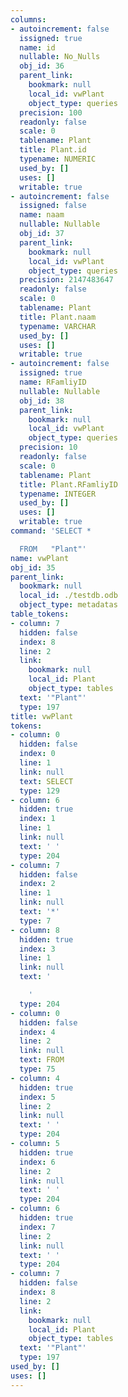 ```yaml
---
columns:
- autoincrement: false
  issigned: true
  name: id
  nullable: No_Nulls
  obj_id: 36
  parent_link:
    bookmark: null
    local_id: vwPlant
    object_type: queries
  precision: 100
  readonly: false
  scale: 0
  tablename: Plant
  title: Plant.id
  typename: NUMERIC
  used_by: []
  uses: []
  writable: true
- autoincrement: false
  issigned: false
  name: naam
  nullable: Nullable
  obj_id: 37
  parent_link:
    bookmark: null
    local_id: vwPlant
    object_type: queries
  precision: 2147483647
  readonly: false
  scale: 0
  tablename: Plant
  title: Plant.naam
  typename: VARCHAR
  used_by: []
  uses: []
  writable: true
- autoincrement: false
  issigned: true
  name: RFamliyID
  nullable: Nullable
  obj_id: 38
  parent_link:
    bookmark: null
    local_id: vwPlant
    object_type: queries
  precision: 10
  readonly: false
  scale: 0
  tablename: Plant
  title: Plant.RFamliyID
  typename: INTEGER
  used_by: []
  uses: []
  writable: true
command: 'SELECT *

  FROM   "Plant"'
name: vwPlant
obj_id: 35
parent_link:
  bookmark: null
  local_id: ./testdb.odb
  object_type: metadatas
table_tokens:
- column: 7
  hidden: false
  index: 8
  line: 2
  link:
    bookmark: null
    local_id: Plant
    object_type: tables
  text: '"Plant"'
  type: 197
title: vwPlant
tokens:
- column: 0
  hidden: false
  index: 0
  line: 1
  link: null
  text: SELECT
  type: 129
- column: 6
  hidden: true
  index: 1
  line: 1
  link: null
  text: ' '
  type: 204
- column: 7
  hidden: false
  index: 2
  line: 1
  link: null
  text: '*'
  type: 7
- column: 8
  hidden: true
  index: 3
  line: 1
  link: null
  text: '

    '
  type: 204
- column: 0
  hidden: false
  index: 4
  line: 2
  link: null
  text: FROM
  type: 75
- column: 4
  hidden: true
  index: 5
  line: 2
  link: null
  text: ' '
  type: 204
- column: 5
  hidden: true
  index: 6
  line: 2
  link: null
  text: ' '
  type: 204
- column: 6
  hidden: true
  index: 7
  line: 2
  link: null
  text: ' '
  type: 204
- column: 7
  hidden: false
  index: 8
  line: 2
  link:
    bookmark: null
    local_id: Plant
    object_type: tables
  text: '"Plant"'
  type: 197
used_by: []
uses: []
---
```

